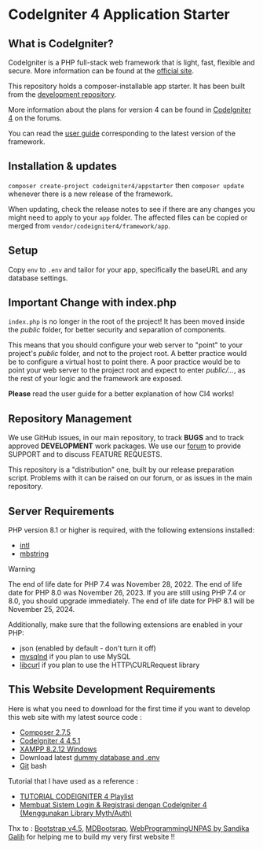 # CodeIgniter 4 Application Starter

## What is CodeIgniter?

CodeIgniter is a PHP full-stack web framework that is light, fast, flexible and secure.
More information can be found at the [official site](https://codeigniter.com).

This repository holds a composer-installable app starter.
It has been built from the
[development repository](https://github.com/codeigniter4/CodeIgniter4).

More information about the plans for version 4 can be found in [CodeIgniter 4](https://forum.codeigniter.com/forumdisplay.php?fid=28) on the forums.

You can read the [user guide](https://codeigniter.com/user_guide/)
corresponding to the latest version of the framework.

## Installation & updates

`composer create-project codeigniter4/appstarter` then `composer update` whenever
there is a new release of the framework.

When updating, check the release notes to see if there are any changes you might need to apply
to your `app` folder. The affected files can be copied or merged from
`vendor/codeigniter4/framework/app`.

## Setup

Copy `env` to `.env` and tailor for your app, specifically the baseURL
and any database settings.

## Important Change with index.php

`index.php` is no longer in the root of the project! It has been moved inside the _public_ folder,
for better security and separation of components.

This means that you should configure your web server to "point" to your project's _public_ folder, and
not to the project root. A better practice would be to configure a virtual host to point there. A poor practice would be to point your web server to the project root and expect to enter _public/..._, as the rest of your logic and the
framework are exposed.

**Please** read the user guide for a better explanation of how CI4 works!

## Repository Management

We use GitHub issues, in our main repository, to track **BUGS** and to track approved **DEVELOPMENT** work packages.
We use our [forum](http://forum.codeigniter.com) to provide SUPPORT and to discuss
FEATURE REQUESTS.

This repository is a "distribution" one, built by our release preparation script.
Problems with it can be raised on our forum, or as issues in the main repository.

## Server Requirements

PHP version 8.1 or higher is required, with the following extensions installed:

- [intl](http://php.net/manual/en/intl.requirements.php)
- [mbstring](http://php.net/manual/en/mbstring.installation.php)

> [!WARNING]
> The end of life date for PHP 7.4 was November 28, 2022.
> The end of life date for PHP 8.0 was November 26, 2023.
> If you are still using PHP 7.4 or 8.0, you should upgrade immediately.
> The end of life date for PHP 8.1 will be November 25, 2024.

Additionally, make sure that the following extensions are enabled in your PHP:

- json (enabled by default - don't turn it off)
- [mysqlnd](http://php.net/manual/en/mysqlnd.install.php) if you plan to use MySQL
- [libcurl](http://php.net/manual/en/curl.requirements.php) if you plan to use the HTTP\CURLRequest library

## This Website Development Requirements

Here is what you need to download for the first time if you want to develop this web site with my latest source code :

- [Composer 2.7.5](https://getcomposer.org/)
- [CodeIgniter 4 4.5.1](https://github.com/codeigniter4/CodeIgniter4/releases/tag/v4.5.1)
- [XAMPP 8.2.12 Windows](https://sourceforge.net/projects/xampp/files/XAMPP%20Windows/8.2.12/)
- Download latest [dummy database and .env](https://drive.google.com/drive/folders/1orcADcqGKPP-oWp1Ea5wPguZDqEHjKtG?usp=sharing)
- [Git](https://git-scm.com/downloads) bash

Tutorial that I have used as a reference :

- [TUTORIAL CODEIGNITER 4 Playlist](https://youtube.com/playlist?list=PLFIM0718LjIUkkIq1Ub6B5dYNb6IlMvtc&si=McQAoV1AYjdn0oTP)
- [Membuat Sistem Login & Registrasi dengan CodeIgniter 4 (Menggunakan Library Myth/Auth)](https://youtu.be/3BFyr6VwKeI?si=PQCD68dRa1Y22xIW)

Thx to : [Bootstrap v4.5](https://getbootstrap.com/docs/4.5/getting-started/introduction/), [MDBootsrap](https://mdbootstrap.com/), [WebProgrammingUNPAS by Sandika Galih](https://www.youtube.com/@sandhikagalihWPU) for helping me to build my very first website !!
